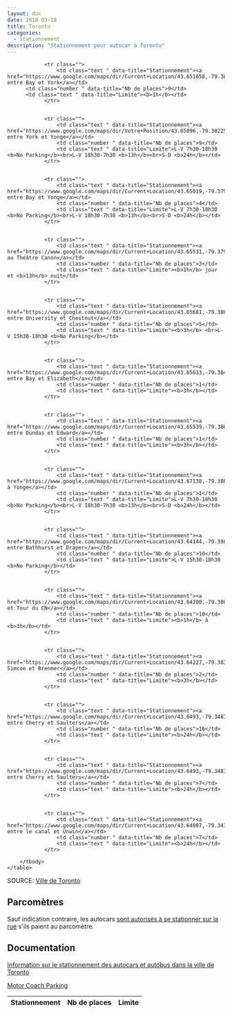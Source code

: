 ```yaml
---
layout: doc
date: 2018-03-18
title: Toronto
categories:
  - Stationnement
description: "Stationnement pour autocar à Toronto"
---
```


<div class="rg-container">
	<table class="rg-table zebra" summary="Hed">
		<!-- <caption class='rg-header'>
			<span class='rg-hed'>Hed</span>
			<span class='rg-dek'>Dek goes here.</span>
		</caption> -->
		<thead>
			<tr>
				<th class="text ">Stationnement</th>
				<th class="number ">Nb de places</th>
				<th class="text ">Limite</th>
			</tr>
		</thead>
		<tbody>

				<tr class="">
					<td class="text " data-title="Stationnement"><a href="https://www.google.com/maps/dir/Current+Location/43.651658,-79.3833825">Queen entre Bay et York</a></td>
          <td class="number " data-title="Nb de places">9</td>
          <td class="text " data-title="Limite"><b>1h</b></td>
				</tr>


				<tr class="">
					<td class="text " data-title="Stationnement"><a href="https://www.google.com/maps/dir/Votre+Position/43.65096,-79.38225">Richmond entre York et Yonge</a></td>
					<td class="number " data-title="Nb de places">9</td>
					<td class="text " data-title="Limite">L-V 7h30-18h30 <b>No Parking</b><br>L-V 18h30-7h30 <b>13h</b><br>S-D <b>24h</b></td>
				</tr>


				<tr class="">
					<td class="text " data-title="Stationnement"><a href="https://www.google.com/maps/dir/Current+Location/43.65019,-79.37960">Adelaide entre Bay et Yonge</a></td>
					<td class="number " data-title="Nb de places">4</td>
					<td class="text " data-title="Limite">L-V 7h30-18h30 <b>No Parking</b><br>L-V 18h30-7h30 <b>13h</b><br>S-D <b>24h</b></td>
				</tr>


				<tr class="">
					<td class="text " data-title="Stationnement"><a href="https://www.google.com/maps/dir/Current+Location/43.65531,-79.37920">Victoria au Théâtre Canon</a></td>
					<td class="number " data-title="Nb de places">3</td>
					<td class="text " data-title="Limite"><b>1h</b> jour et <b>13h</b> nuit</td>
				</tr>


				<tr class="">
					<td class="text " data-title="Stationnement"><a href="https://www.google.com/maps/dir/Current+Location/43.65681,-79.38654">Elm entre University et Chestnut</a></td>
					<td class="number " data-title="Nb de places">5</td>
					<td class="text " data-title="Limite"><b>3h</b> <br>L-V 15h30-18h30 <b>No Parking</b></td>
				</tr>


				<tr class="">
					<td class="text " data-title="Stationnement"><a href="https://www.google.com/maps/dir/Current+Location/43.65633,-79.38456">Edward entre Bay et Elizabeth</a></td>
					<td class="number " data-title="Nb de places">1</td>
					<td class="text " data-title="Limite"><b>3h</b></td>
				</tr>


				<tr class="">
					<td class="text " data-title="Stationnement"><a href="https://www.google.com/maps/dir/Current+Location/43.65539,-79.38609">Chestnut entre Dundas et Edward</a></td>
					<td class="number " data-title="Nb de places">1</td>
					<td class="text " data-title="Limite"><b>3h</b></td>
				</tr>


				<tr class="">
					<td class="text " data-title="Stationnement"><a href="https://www.google.com/maps/dir/Current+Location/43.67138,-79.38671">Asquith à Yonge</a></td>
					<td class="number " data-title="Nb de places">1</td>
					<td class="text " data-title="Limite">L-V 7h30-18h30 <b>No Parking</b><br>L-V 18h30-7h30 <b>13h</b><br>S-D <b>24h</b></td>
				</tr>


				<tr class="">
					<td class="text " data-title="Stationnement"><a href="https://www.google.com/maps/dir/Current+Location/43.64144,-79.39880">Front entre Bathhurst et Draper</a></td>
					<td class="number " data-title="Nb de places">10</td>
					<td class="text " data-title="Limite">L-V 15h30-18h30 <b>No Parking</b></td>
				</tr>


				<tr class="">
					<td class="text " data-title="Stationnement"><a href="https://www.google.com/maps/dir/Current+Location/43.64200,-79.38609">Brenmer et Tour du CN</a></td>
					<td class="number " data-title="Nb de places">10</td>
					<td class="text " data-title="Limite"><b>1h</b> à <b>3h</b></td>
				</tr>


				<tr class="">
					<td class="text " data-title="Stationnement"><a href="https://www.google.com/maps/dir/Current+Location/43.64227,-79.38395">Lower Simcoe et Brenmer</a></td>
					<td class="number " data-title="Nb de places">2</td>
					<td class="text " data-title="Limite"><b>3h</b></td>
				</tr>


				<tr class="">
					<td class="text " data-title="Stationnement"><a href="https://www.google.com/maps/dir/Current+Location/43.6493,-79.3483">Villiers entre Cherry et Saulters</a></td>
					<td class="number " data-title="Nb de places">16</td>
					<td class="text " data-title="Limite"><b>24h</b></td>
				</tr>


				<tr class="">
					<td class="text " data-title="Stationnement"><a href="https://www.google.com/maps/dir/Current+Location/43.6493,-79.3483">Commissioners entre Cherry et Saulters</a></td>
					<td class="number " data-title="Nb de places">7</td>
					<td class="text " data-title="Limite"><b>24h</b></td>
				</tr>


				<tr class="">
					<td class="text " data-title="Stationnement"><a href="https://www.google.com/maps/dir/Current+Location/43.64007,-79.34780">Cherry entre le canal et Unwin</a></td>
					<td class="number " data-title="Nb de places">7</td>
					<td class="text " data-title="Limite"><b>24h</b></td>
				</tr>

		</tbody>
	</table>
  <div class="rg-source">
	<span class="pre-colon">SOURCE</span>: <span class="post-colon"><a href="https://www.toronto.ca/services-payments/streets-parking-transportation/applying-for-a-parking-permit/parking-by-laws-regulations/parking-for-buses-in-toronto/">Ville de Toronto</a></span>
	</div>
</div>

<!-- [source](https://www.toronto.ca/services-payments/streets-parking-transportation/applying-for-a-parking-permit/parking-by-laws-regulations/parking-for-buses-in-toronto/) -->

## Parcomètres

Sauf indication contraire, les autocars [sont autorisés à se stationner sur la rue](https://www.toronto.ca/services-payments/streets-parking-transportation/applying-for-a-parking-permit/parking-by-laws-regulations/parking-for-buses-in-toronto/) s'ils paient au parcomètre.

## Documentation

[Information sur le stationnement des autocars et autobus dans la ville de Toronto](http://trade.seetorontonow.com/wp-content/uploads/sites/4/2016/10/stationnement-des-autocars-et-autobus-dans-la-ville-de-toronto.pdf)


[Motor Coach Parking](http://trade.seetorontonow.com/motor-coach-parking/)
